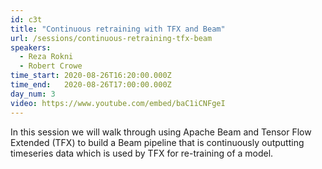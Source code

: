 ```yaml
---
id: c3t
title: "Continuous retraining with TFX and Beam"
url: /sessions/continuous-retraining-tfx-beam
speakers:
  - Reza Rokni
  - Robert Crowe
time_start: 2020-08-26T16:20:00.000Z
time_end:   2020-08-26T17:00:00.000Z
day_num: 3
video: https://www.youtube.com/embed/baC1iCNFgeI
---
```


In this session we will walk through using Apache Beam and Tensor Flow Extended (TFX) to build a Beam pipeline that is continuously outputting timeseries data which is used by TFX for re-training of a model.
